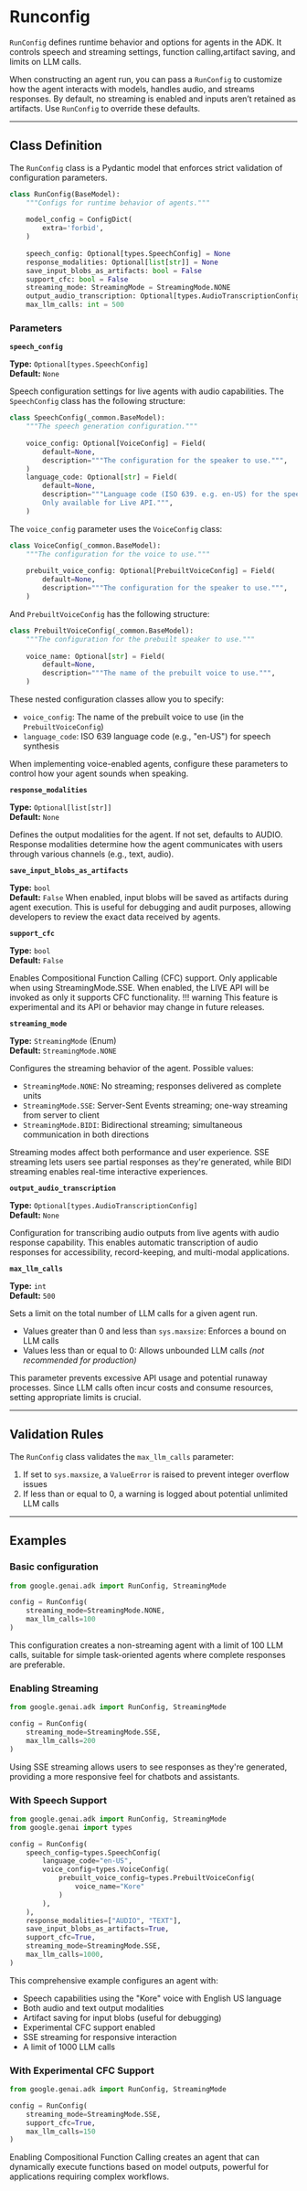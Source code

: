 # Runconfig

`RunConfig` defines runtime behavior and options for agents in the ADK. It controls speech and streaming settings, function calling,artifact saving, and limits on LLM calls.

When constructing an agent run, you can pass a `RunConfig` to customize how the agent interacts with models, handles audio, and streams responses. By default, no streaming is enabled and inputs aren’t retained as artifacts. Use `RunConfig` to override these defaults.

---



## Class Definition

The `RunConfig` class is a Pydantic model that enforces strict validation of configuration parameters.

```python
class RunConfig(BaseModel):
    """Configs for runtime behavior of agents."""
    
    model_config = ConfigDict(
        extra='forbid',
    )
    
    speech_config: Optional[types.SpeechConfig] = None
    response_modalities: Optional[list[str]] = None
    save_input_blobs_as_artifacts: bool = False
    support_cfc: bool = False
    streaming_mode: StreamingMode = StreamingMode.NONE
    output_audio_transcription: Optional[types.AudioTranscriptionConfig] = None
    max_llm_calls: int = 500
```

### Parameters

**`speech_config`**

**Type:** `Optional[types.SpeechConfig]` <br/>
**Default:** `None`

Speech configuration settings for live agents with audio capabilities. The `SpeechConfig` class has the following structure:

```python
class SpeechConfig(_common.BaseModel):
    """The speech generation configuration."""
    
    voice_config: Optional[VoiceConfig] = Field(
        default=None,
        description="""The configuration for the speaker to use.""",
    )
    language_code: Optional[str] = Field(
        default=None,
        description="""Language code (ISO 639. e.g. en-US) for the speech synthesization.
        Only available for Live API.""",
    )
```

The `voice_config` parameter uses the `VoiceConfig` class:
```python
class VoiceConfig(_common.BaseModel):
    """The configuration for the voice to use."""
    
    prebuilt_voice_config: Optional[PrebuiltVoiceConfig] = Field(
        default=None,
        description="""The configuration for the speaker to use.""",
    )
```

And `PrebuiltVoiceConfig` has the following structure:

```python
class PrebuiltVoiceConfig(_common.BaseModel):
    """The configuration for the prebuilt speaker to use."""
    
    voice_name: Optional[str] = Field(
        default=None,
        description="""The name of the prebuilt voice to use.""",
    )
```

These nested configuration classes allow you to specify:
 
* `voice_config`: The name of the prebuilt voice to use (in the `PrebuiltVoiceConfig`)
* `language_code`: ISO 639 language code (e.g., "en-US") for speech synthesis

When implementing voice-enabled agents, configure these parameters to control how your agent sounds when speaking.

**`response_modalities`**

**Type:**  `Optional[list[str]]` <br/>
**Default:** `None`

Defines the output modalities for the agent. If not set, defaults to AUDIO. Response modalities determine how the agent communicates with users through various channels (e.g., text, audio).


**`save_input_blobs_as_artifacts`**

**Type:** `bool` <br/>
**Default:** `False`
When enabled, input blobs will be saved as artifacts during agent execution. This is useful for debugging and audit purposes, allowing developers to review the exact data received by agents.

**`support_cfc`**

**Type:**  `bool` <br/>
**Default:** `False`

Enables Compositional Function Calling (CFC) support. Only applicable when using StreamingMode.SSE. When enabled, the LIVE API will be invoked as only it supports CFC functionality.
!!! warning
    This feature is experimental and its API or behavior may change in future releases.
    

**`streaming_mode`**

**Type:** `StreamingMode` (Enum) <br/>
**Default:** `StreamingMode.NONE` 

Configures the streaming behavior of the agent. Possible values:

* `StreamingMode.NONE`: No streaming; responses delivered as complete units
* `StreamingMode.SSE`: Server-Sent Events streaming; one-way streaming from server to client
* `StreamingMode.BIDI`: Bidirectional streaming; simultaneous communication in both directions

Streaming modes affect both performance and user experience. SSE streaming lets users see partial responses as they're generated, while BIDI streaming enables real-time interactive experiences.

**`output_audio_transcription`**

**Type:** `Optional[types.AudioTranscriptionConfig]` <br/>
**Default:** `None`

Configuration for transcribing audio outputs from live agents with audio response capability. This enables automatic transcription of audio responses for accessibility, record-keeping, and multi-modal applications.

**`max_llm_calls`**

**Type:** `int` <br/>
**Default:** `500`

Sets a limit on the total number of LLM calls for a given agent run.

* Values greater than 0 and less than `sys.maxsize`: Enforces a bound on LLM calls
* Values less than or equal to 0: Allows unbounded LLM calls *(not recommended for production)*

This parameter prevents excessive API usage and potential runaway processes. Since LLM calls often incur costs and consume resources, setting appropriate limits is crucial.

---
## Validation Rules
The `RunConfig` class validates the `max_llm_calls` parameter:

1. If set to `sys.maxsize`, a `ValueError` is raised to prevent integer overflow issues
2. If less than or equal to 0, a warning is logged about potential unlimited LLM calls

---
## Examples

### Basic configuration
```python
from google.genai.adk import RunConfig, StreamingMode

config = RunConfig(
    streaming_mode=StreamingMode.NONE, 
    max_llm_calls=100
)
```

This configuration creates a non-streaming agent with a limit of 100 LLM calls, suitable for simple task-oriented agents where complete responses are preferable.

### Enabling Streaming
```python
from google.genai.adk import RunConfig, StreamingMode

config = RunConfig(
    streaming_mode=StreamingMode.SSE,
    max_llm_calls=200
)
```
Using SSE streaming allows users to see responses as they're generated, providing a more responsive feel for chatbots and assistants.

### With Speech Support
```python
from google.genai.adk import RunConfig, StreamingMode
from google.genai import types

config = RunConfig(
    speech_config=types.SpeechConfig(
        language_code="en-US",
        voice_config=types.VoiceConfig(
            prebuilt_voice_config=types.PrebuiltVoiceConfig(
                voice_name="Kore"
            )
        ),
    ),
    response_modalities=["AUDIO", "TEXT"],
    save_input_blobs_as_artifacts=True,
    support_cfc=True,
    streaming_mode=StreamingMode.SSE,
    max_llm_calls=1000,
)
```


This comprehensive example configures an agent with:

* Speech capabilities using the "Kore" voice with English US language
* Both audio and text output modalities
* Artifact saving for input blobs (useful for debugging)
* Experimental CFC support enabled
* SSE streaming for responsive interaction
* A limit of 1000 LLM calls

### With Experimental CFC Support

```python
from google.genai.adk import RunConfig, StreamingMode

config = RunConfig(
    streaming_mode=StreamingMode.SSE,
    support_cfc=True,
    max_llm_calls=150
)
```

Enabling Compositional Function Calling creates an agent that can dynamically execute functions based on model outputs, powerful for applications requiring complex workflows.